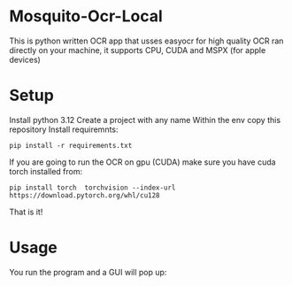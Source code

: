 # Mosquito-Ocr-Local
This is python written OCR app that usses easyocr for high quality OCR ran directly on your machine, it supports CPU, CUDA and MSPX (for apple devices)

# Setup

Install python 3.12
Create a project with any name
Within the env copy this repository
Install requiremnts: 

```pip install -r requirements.txt```

If you are going to run the OCR on gpu (CUDA) make sure you have cuda torch installed from: 

```pip install torch  torchvision --index-url https://download.pytorch.org/whl/cu128```

That is it!

# Usage

You run the program and a GUI will pop up:

